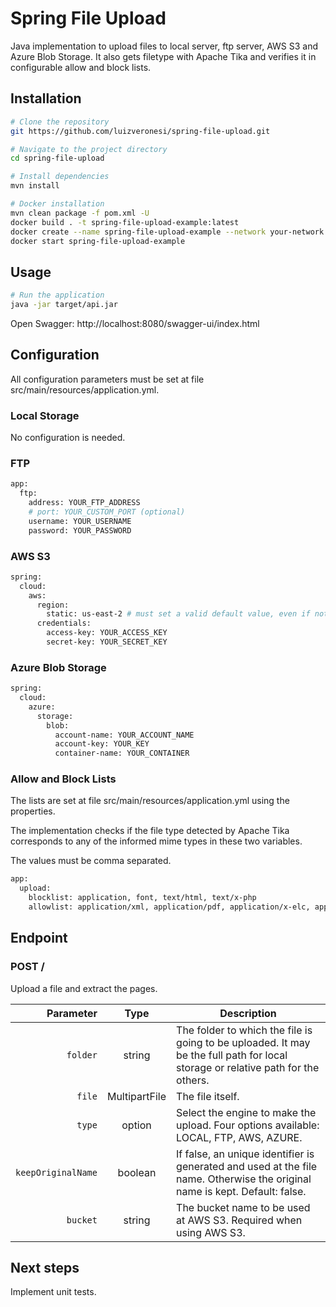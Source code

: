 # Spring File Upload

Java implementation to upload files to local server, ftp server, AWS S3 and Azure Blob Storage. It also gets filetype with Apache Tika and verifies it in configurable allow and block lists.

## Installation

```bash
# Clone the repository
git https://github.com/luizveronesi/spring-file-upload.git

# Navigate to the project directory
cd spring-file-upload

# Install dependencies
mvn install
```

```bash
# Docker installation
mvn clean package -f pom.xml -U
docker build . -t spring-file-upload-example:latest
docker create --name spring-file-upload-example --network your-network --ip x.x.x.x --restart unless-stopped spring-file-upload-example:latest bash
docker start spring-file-upload-example
```

## Usage

```bash
# Run the application
java -jar target/api.jar
```

Open Swagger: http://localhost:8080/swagger-ui/index.html

## Configuration

All configuration parameters must be set at file src/main/resources/application.yml.

### Local Storage

No configuration is needed.

### FTP

```bash
app:
  ftp:
    address: YOUR_FTP_ADDRESS
    # port: YOUR_CUSTOM_PORT (optional)
    username: YOUR_USERNAME
    password: YOUR_PASSWORD
```

### AWS S3

```bash
spring:
  cloud:
    aws:
      region:
        static: us-east-2 # must set a valid default value, even if not using azure
      credentials:
        access-key: YOUR_ACCESS_KEY
        secret-key: YOUR_SECRET_KEY
```

### Azure Blob Storage

```bash
spring:
  cloud:
    azure:
      storage:
        blob:
          account-name: YOUR_ACCOUNT_NAME
          account-key: YOUR_KEY
          container-name: YOUR_CONTAINER
```

### Allow and Block Lists

The lists are set at file src/main/resources/application.yml using the properties.

The implementation checks if the file type detected by Apache Tika corresponds to any of the informed mime types in these two variables.

The values must be comma separated.

```bash
app:
  upload:
    blocklist: application, font, text/html, text/x-php
    allowlist: application/xml, application/pdf, application/x-elc, application/vnd.openxmlformats-officedocument.wordprocessingml.document
```

## Endpoint

### POST /

Upload a file and extract the pages.

|          Parameter |     Type      | Description                                                                                                                      |
| -----------------: | :-----------: | -------------------------------------------------------------------------------------------------------------------------------- |
|           `folder` |    string     | The folder to which the file is going to be uploaded. It may be the full path for local storage or relative path for the others. |
|             `file` | MultipartFile | The file itself.                                                                                                                 |
|             `type` |    option     | Select the engine to make the upload. Four options available: LOCAL, FTP, AWS, AZURE.                                            |
| `keepOriginalName` |    boolean    | If false, an unique identifier is generated and used at the file name. Otherwise the original name is kept. Default: false.      |
|           `bucket` |    string     | The bucket name to be used at AWS S3. Required when using AWS S3.                                                                |

## Next steps

Implement unit tests.
